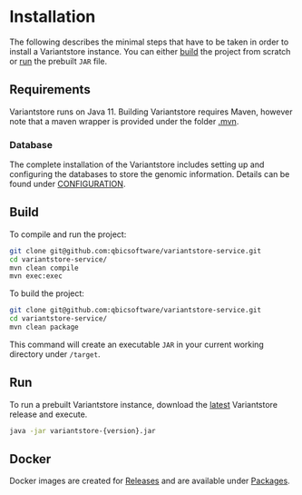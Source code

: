 # Installation

The following describes the minimal steps that have to be taken in order to install a Variantstore instance. You can either [build](#Build) the project from scratch or [run](#Run) the prebuilt `JAR` file.

## Requirements

Variantstore runs on Java 11. Building Variantstore requires Maven, however note that a maven wrapper is provided under the folder [.mvn](/.mvn).

### Database

The complete installation of the Variantstore includes setting up and configuring the databases to store the genomic information. Details can be found under [CONFIGURATION](CONFIGURATION.md).

## Build

To compile and run the project:

```bash
git clone git@github.com:qbicsoftware/variantstore-service.git
cd variantstore-service/
mvn clean compile
mvn exec:exec
```

To build the project:

```bash
git clone git@github.com:qbicsoftware/variantstore-service.git
cd variantstore-service/
mvn clean package
```

This command will create an executable `JAR` in your current working directory under `/target`.

## Run

To run a prebuilt Variantstore instance, download the [latest](https://github.com/qbicsoftware/variantstore-service/releases/latest/) Variantstore release and execute.

```bash
java -jar variantstore-{version}.jar
```

## Docker

Docker images are created for [Releases](https://github.com/qbicsoftware/variantstore-service/releases) and are available under [Packages](https://github.com/orgs/qbicsoftware/packages?repo_name=variantstore-service).
